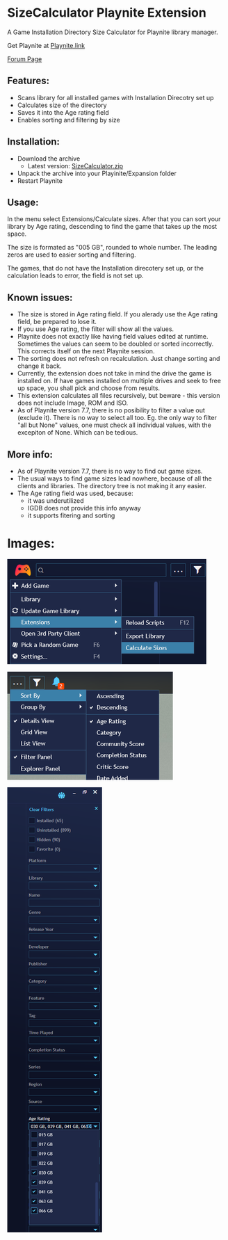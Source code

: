 # SizeCalculator Playnite Extension
A Game Installation Directory Size Calculator for Playnite library manager.

Get Playnite at [Playnite.link](https://playnite.link/)

[Forum Page](https://playnite.link/forum/thread-280.html)

## Features:
- Scans library for all installed games with Installation Direcotry set up
- Calculates size of the directory
- Saves it into the Age rating field
- Enables sorting and filtering by size

## Installation:

- Download the archive
  - Latest version: [SizeCalculator.zip](https://github.com/Gerren/SizeCalculator/blob/master/SizeCalculator.zip)
- Unpack the archive into your Playinite/Expansion folder
- Restart Playnite

## Usage:

In the menu select Extensions/Calculate sizes. After that you can sort your library by Age rating, descending to find the game that takes up the most space.

The size is formated as "005 GB", rounded to whole number. The leading zeros are used to easier sorting and filtering.

The games, that do not have the Installation direcotery set up, or the calculation leads to error, the field is not set up.

## Known issues:
- The size is stored in Age rating field. If you alerady use the Age rating field, be prepared to lose it.
- If you use Age rating, the filter will show all the values.
- Playnite does not exactly like having field values edited at runtime. Sometimes the values can seem to be doubled or sorted incorrectly. This corrects itself on the next Playnite session.
- The sorting does not refresh on recalculation. Just change sorting and change it back.
- Currently, the extension does not take in mind the drive the game is installed on. If have games installed on multiple drives and seek to free up space, you shall pick and choose from results.
- This extension calculates all files recursively, but beware - this version does not include Image, ROM and ISO.
- As of Playnite version 7.7, there is no posibility to filter a value out (exclude it). There is no way to select all too. Eg. the only way to filter "all but None" values, one must check all individual values, with the excepiton of None. Which can be tedious.


## More info:
- As of Playnite version 7.7, there is no way to find out game sizes.
- The usual ways to find game sizes lead nowhere, because of all the clients and libraries. The directory tree is not making it any easier.
- The Age rating field was used, because:
  - it was underutilized
  - IGDB does not provide this info anyway
  - it supports fitering and sorting

# Images:

![Calculate Sizes](/Playnite_calculate.png)

![Sort](/Playnite_sort.png)

![Filter](/Playnite_filter.png)
